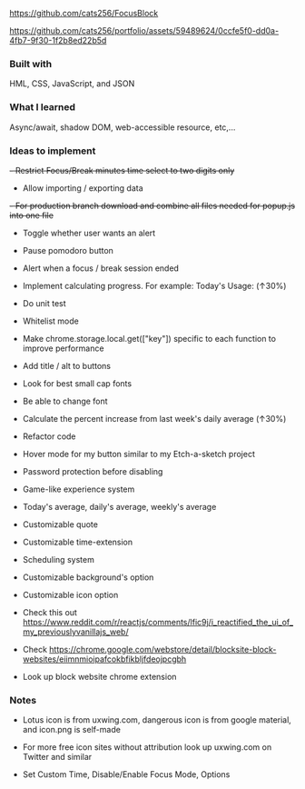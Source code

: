 https://github.com/cats256/FocusBlock

https://github.com/cats256/portfolio/assets/59489624/0ccfe5f0-dd0a-4fb7-9f30-1f2b8ed22b5d

### Built with

HML, CSS, JavaScript, and JSON

### What I learned

Async/await, shadow DOM, web-accessible resource, etc,...

### Ideas to implement

~~- Restrict Focus/Break minutes time select to two digits only~~

- Allow importing / exporting data

~~- For production branch download and combine all files needed for popup.js into one file~~

- Toggle whether user wants an alert

- Pause pomodoro button

- Alert when a focus / break session ended

- Implement calculating progress. For example: Today's Usage: (↑30%)

- Do unit test

- Whitelist mode

- Make chrome.storage.local.get(["key"]) specific to each function to improve performance

- Add title / alt to buttons

- Look for best small cap fonts

- Be able to change font

- Calculate the percent increase from last week's daily average (↑30%)

- Refactor code

- Hover mode for my button similar to my Etch-a-sketch project

- Password protection before disabling

- Game-like experience system

- Today's average, daily's average, weekly's average

- Customizable quote

- Customizable time-extension

- Scheduling system

- Customizable background's option

- Customizable icon option

- Check this out https://www.reddit.com/r/reactjs/comments/lfic9j/i_reactified_the_ui_of_my_previouslyvanillajs_web/

- Check https://chrome.google.com/webstore/detail/blocksite-block-websites/eiimnmioipafcokbfikbljfdeojpcgbh

- Look up block website chrome extension

### Notes

- Lotus icon is from uxwing.com, dangerous icon is from google material, and icon.png is self-made

- For more free icon sites without attribution look up uxwing.com on Twitter and similar

- Set Custom Time, Disable/Enable Focus Mode, Options
